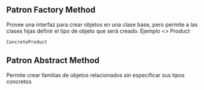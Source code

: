 ## Patron Factory Method
Provee una interfaz para crear objetos en una clase base, pero permite a las clases hijas definir el tipo de objeto que será creado. 
Ejemplo
    <<interface>>
    Product


    ConcreteProduct

## Patron Abstract Method
Permite crear familias de objetos relacionados sin especificar sus tipos concretos
